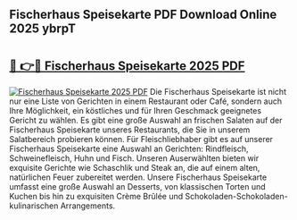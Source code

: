 ## Fischerhaus Speisekarte PDF Download Online 2025 ybrpT

# <h2><a href="http://gce5kh.nevu.top/?p=Fischerhaus+Speisekarte">🔗 👉🔴 Fischerhaus Speisekarte 2025 PDF</a></h2>

[![Fischerhaus Speisekarte 2025 PDF](https://i.imgur.com/dBaPXMq.png)](http://gce5kh.nevu.top/?p=Fischerhaus+Speisekarte)
Die Fischerhaus Speisekarte ist nicht nur eine Liste von Gerichten in einem Restaurant oder Café, sondern auch Ihre Möglichkeit, ein köstliches und für Ihren Geschmack geeignetes Gericht zu wählen. Es gibt eine große Auswahl an frischen Salaten auf der Fischerhaus Speisekarte unseres Restaurants, die Sie in unserem Salatbereich probieren können. Für Fleischliebhaber gibt es auf unserer Fischerhaus Speisekarte eine Auswahl an Gerichten: Rindfleisch, Schweinefleisch, Huhn und Fisch. Unseren Auserwählten bieten wir exquisite Gerichte wie Schaschlik und Steak an, die auf einem alten, natürlichen Feuer zubereitet werden. Unsere Fischerhaus Speisekarte umfasst eine große Auswahl an Desserts, von klassischen Torten und Kuchen bis hin zu exquisiten Crème Brûlée und Schokoladen-Schokoladen-kulinarischen Arrangements.
